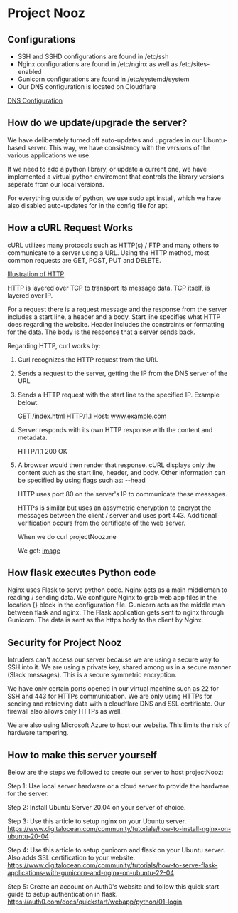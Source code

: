 # Project Nooz

## Configurations
- SSH and SSHD configurations are found in /etc/ssh
- Nginx configurations are found in /etc/nginx as well as /etc/sites-enabled
- Gunicorn configurations are found in /etc/systemd/system
- Our DNS configuration is located on Cloudflare

[DNS Configuration](https://i.imgur.com/97Qc5d6.png)

## How do we update/upgrade the server?

We have deliberately turned off auto-updates and upgrades in our Ubuntu-based server. This way, we have consistency with the versions of the various applications we use.

If we need to add a python library, or update a current one, we have implemented a virtual python enviroment that controls the library versions seperate from our local versions.

For everything outside of python, we use sudo apt install, which we have also disabled auto-updates for in the config file for apt.

## How a cURL Request Works

cURL utilizes many protocols such as HTTP(s) / FTP and many others to communicate to a server using a URL. Using the HTTP method, most common 
requests are GET, POST, PUT and DELETE. 

[Illustration of HTTP](https://www3.ntu.edu.sg/home/ehchua/programming/webprogramming/images/TheWeb.png)

HTTP is layered over TCP to transport its message data. TCP itself, is layered over IP.

For a request there is a request message and the response from the server includes a start line, a header and a body. Start line specifies what HTTP does regarding the website. Header includes the constraints or formatting for the data. The body is the response that a server sends back.


Regarding HTTP, curl works by:
1. Curl recognizes the HTTP request from the URL
2. Sends a request to the server, getting the IP from the DNS server of the URL
3. Sends a HTTP request with the start line to the specified IP. Example below:

    GET /index.html HTTP/1.1
    Host: www.example.com
        
4. Server responds with its own HTTP response with the content and metadata. 

    HTTP/1.1 200 OK

5. A browser would then render that response. cURL displays only the content such as the start line, header, and body. Other information can be specified by using flags such as:
    --head

    HTTP uses port 80 on the server's IP to communicate these messages.

    HTTPs is similar but uses an assymetric encryption to encrypt the messages between the client / server and uses port 443. Additional    verification occurs from the certificate of the web server. 

    When we do
    curl projectNooz.me

    We get:
    [image](https://i.imgur.com/Tv9gLP9.png)


## How flask executes Python code

Nginx uses Flask to serve python code. Nginx acts as a main middleman to reading / sending data. We configure Nginx to grab web app files in the location {} block in the configuration file. Gunicorn acts as the middle man between flask and nginx. The Flask application gets sent to nginx through Gunicorn. The data is sent as the https body to the client by Nginx. 

## Security for Project Nooz

Intruders can't access our server because we are using a secure way to SSH into it. We are using a private key, shared among us in a secure manner (Slack messages). This is a secure symmetric encryption.

We have only certain ports opened in our virtual machine such as 22 for SSH and 443 for HTTPs communication. We are only using HTTPs for sending and retrieving data with a cloudflare DNS and SSL certificate. Our firewall also allows only HTTPs as well. 

We are also using Microsoft Azure to host our website. This limits the risk of hardware tampering.

## How to make this server yourself

Below are the steps we followed to create our server to host projectNooz:

Step 1: Use local server hardware or a cloud server to provide the hardware for the server.

Step 2: Install Ubuntu Server 20.04 on your server of choice.

Step 3: Use this article to setup nginx on your Ubuntu server.
https://www.digitalocean.com/community/tutorials/how-to-install-nginx-on-ubuntu-20-04

Step 4: Use this article to setup gunicorn and flask on your Ubuntu server. Also adds SSL certification to your website.
https://www.digitalocean.com/community/tutorials/how-to-serve-flask-applications-with-gunicorn-and-nginx-on-ubuntu-22-04

Step 5: Create an account on Auth0's website and follow this quick start guide to setup authentication in flask.
https://auth0.com/docs/quickstart/webapp/python/01-login
